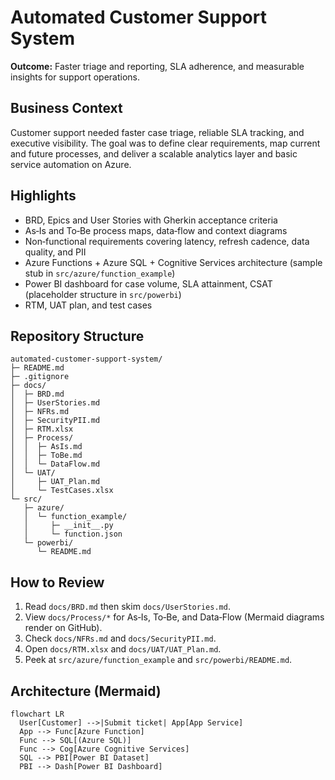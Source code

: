 # Automated Customer Support System
  
**Outcome:** Faster triage and reporting, SLA adherence, and measurable insights for support operations.

## Business Context
Customer support needed faster case triage, reliable SLA tracking, and executive visibility. The goal was to define clear requirements, map current and future processes, and deliver a scalable analytics layer and basic service automation on Azure.

## Highlights
- BRD, Epics and User Stories with Gherkin acceptance criteria
- As‑Is and To‑Be process maps, data‑flow and context diagrams
- Non‑functional requirements covering latency, refresh cadence, data quality, and PII
- Azure Functions + Azure SQL + Cognitive Services architecture (sample stub in `src/azure/function_example`)
- Power BI dashboard for case volume, SLA attainment, CSAT (placeholder structure in `src/powerbi`)
- RTM, UAT plan, and test cases

## Repository Structure
```
automated-customer-support-system/
├─ README.md
├─ .gitignore
├─ docs/
│  ├─ BRD.md
│  ├─ UserStories.md
│  ├─ NFRs.md
│  ├─ SecurityPII.md
│  ├─ RTM.xlsx
│  ├─ Process/
│  │  ├─ AsIs.md
│  │  ├─ ToBe.md
│  │  └─ DataFlow.md
│  └─ UAT/
│     ├─ UAT_Plan.md
│     └─ TestCases.xlsx
└─ src/
   ├─ azure/
   │  └─ function_example/
   │     ├─ __init__.py
   │     └─ function.json
   └─ powerbi/
      └─ README.md
```

## How to Review
1. Read `docs/BRD.md` then skim `docs/UserStories.md`.  
2. View `docs/Process/*` for As‑Is, To‑Be, and Data‑Flow (Mermaid diagrams render on GitHub).  
3. Check `docs/NFRs.md` and `docs/SecurityPII.md`.  
4. Open `docs/RTM.xlsx` and `docs/UAT/UAT_Plan.md`.  
5. Peek at `src/azure/function_example` and `src/powerbi/README.md`.

## Architecture (Mermaid)
```mermaid
flowchart LR
  User[Customer] -->|Submit ticket| App[App Service]
  App --> Func[Azure Function]
  Func --> SQL[(Azure SQL)]
  Func --> Cog[Azure Cognitive Services]
  SQL --> PBI[Power BI Dataset]
  PBI --> Dash[Power BI Dashboard]
```

